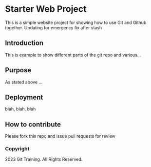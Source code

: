 # Starter Web Project

This is a simple website project for showing how to use Git and Github together. Updating for emergency fix after stash

## Introduction

This is example to show different parts of the git repo and various...
## Purpose

As stated above ...

## Deployment

blah, blah, blah

## How to contribute

Please fork this repo and issue pull requests for review

### Copyright

2023 Git Training.  All Rights Reserved.